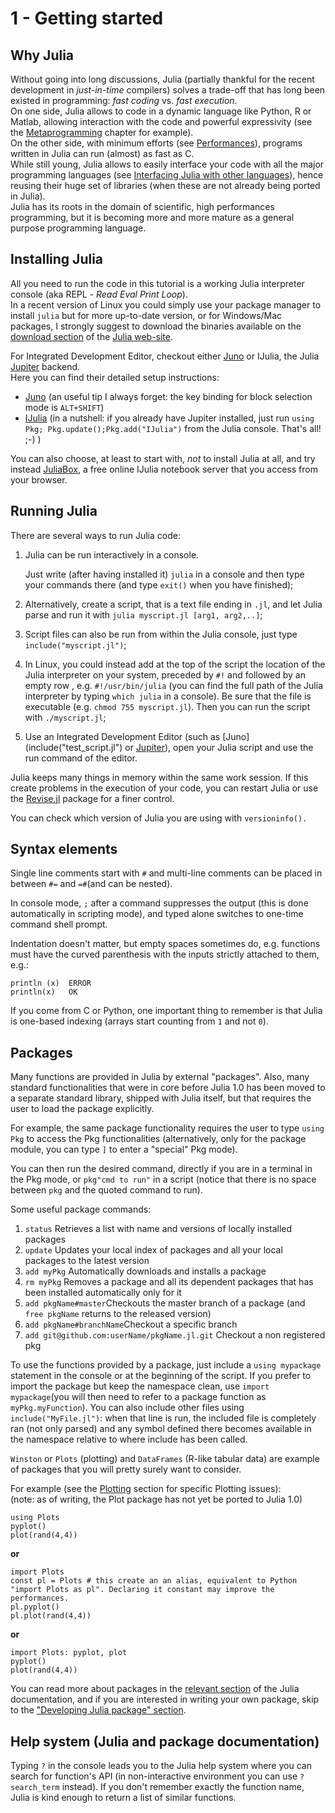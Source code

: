 # 1 - Getting started

## Why Julia

Without going into long discussions, Julia \(partially thankful for the recent development in _just-in-time_ compilers\) solves a trade-off that has long been existed in programming: _fast coding_ vs. _fast execution_.  
On one side, Julia allows to code in a dynamic language like Python, R or Matlab, allowing interaction with the code and powerful expressivity \(see the [Metaprogramming](metaprogramming.md) chapter for example\).  
On the other side, with minimum efforts \(see [Performances](performances.md)\), programs written in Julia can run \(almost\) as fast as C.  
While still young, Julia allows to easily interface your code with all the major programming languages \(see [Interfacing Julia with other languages](interfacing-julia-with-other-languages.md)\), hence reusing their huge set of libraries \(when these are not already being ported in Julia\).  
Julia has its roots in the domain of scientific, high performances programming, but it is becoming more and more mature as a general purpose programming language.

## Installing Julia

All you need to run the code in this tutorial is a working Julia interpreter console \(aka REPL - _Read Eval Print Loop_\).  
In a recent version of Linux you could simply use your package manager to install `julia` but for more up-to-date version, or for Windows/Mac packages, I strongly suggest to download the binaries available on the [download section](http://julialang.org/downloads/) of the [Julia web-site](http://julialang.org).

For Integrated Development Editor, checkout either [Juno](http://junolab.org/) or IJulia, the Julia [Jupiter](http://jupyter.org/) backend.  
Here you can find their detailed setup instructions:

* [Juno](https://github.com/JunoLab/uber-juno/blob/master/setup.md) \(an useful tip I always forget: the key binding for block selection mode is `ALT+SHIFT`\)
* [IJulia](https://github.com/JuliaLang/IJulia.jl) \(in a nutshell: if you already have Jupiter installed, just run `using Pkg; Pkg.update();Pkg.add("IJulia")` from the Julia console. That's all! ;-\) \)

You can also choose, at least to start with, _not_ to install Julia at all, and try instead [JuliaBox](https://juliabox.com/), a free online IJulia notebook server that you access from your browser.

## Running Julia

There are several ways to run Julia code:

1. Julia can be run interactively in a console.

   Just write \(after having installed it\) `julia` in a console and then type your commands there \(and type `exit()` when you have finished\);

2. Alternatively, create a script, that is a text file ending in `.jl`, and let Julia parse and run it with `julia myscript.jl [arg1, arg2,..]`;
3. Script files can also  be run from within the Julia console, just type `include("myscript.jl")`;
4. In Linux, you could instead add at the top of the script the location of the Julia interpreter on your system, preceded by `#!` and followed by an empty row , e.g. `#!/usr/bin/julia` \(you can find the full path of the Julia interpreter by typing `which julia` in a console\). Be sure that the file is executable \(e.g. `chmod 755 myscript.jl`\). Then you can run the script with `./myscript.jl`;
5. Use an Integrated Development Editor \(such as \[Juno\]\(include\("test\_script.jl"\) or [Jupiter](http://jupyter.org/)\), open your Julia script and use the run command of the editor.

Julia keeps many things in memory within the same work session. If this create problems in the execution of your code, you can restart Julia or use the [Revise.jl](https://github.com/timholy/Revise.jl) package for a finer control.

You can check which version of Julia you are using with `versioninfo().`

## Syntax elements

Single line comments start with `#` and multi-line comments can be placed in between `#=` and `=#`\(and can be nested\).

In console mode, `;` after a command suppresses the output \(this is done automatically in scripting mode\), and typed alone switches to one-time command shell prompt.

Indentation doesn't matter, but empty spaces sometimes do, e.g. functions must have the curved parenthesis with the inputs strictly attached to them, e.g.:

```text
println (x)  ERROR  
println(x)   OK
```

If you come from C or Python, one important thing to remember is that Julia is one-based indexing \(arrays start counting from `1` and not `0`\).

## Packages

Many functions are provided in Julia by external "packages". Also, many standard functionalities that were in core before Julia 1.0 has been moved to a separate standard library, shipped with Julia itself, but that requires the user to load the package explicitly.

For example, the same package functionality requires the user to type  `using Pkg` to access the  Pkg functionalities \(alternatively, only for the package module, you can type `]` to enter a "special" Pkg mode\).

You can then run the desired command, directly if you are in a terminal in the Pkg mode, or `pkg"cmd to run"` in a script \(notice that there is no space between `pkg` and the quoted command to run\). 

Some useful package commands:

1. `status` Retrieves a list with name and versions of locally installed packages
2. `update` Updates your local index of packages and all your local packages to the latest version
3. `add myPkg` Automatically downloads and installs a package
4. `rm myPkg` Removes a package and all its dependent packages that has been installed automatically only for it
5. `add pkgName#master`Checkouts the master branch of a package \(and `free pkgName` returns to the released version\)
6. `add pkgName#branchName`Checkout a specific branch
7. `add git@github.com:userName/pkgName.jl.git` Checkout a non registered pkg

To use the functions provided by a package, just include a `using mypackage` statement in the console or at the beginning of the script. If you prefer to import the package but keep the namespace clean, use `import mypackage`\(you will then need to refer to a package function as `myPkg.myFunction`\). You can also include other files using `include("MyFile.jl")`: when that line is run, the included file is completely ran \(not only parsed\) and any symbol defined there becomes available in the namespace relative to where include has been called.

`Winston` or `Plots` \(plotting\) and `DataFrames` \(R-like tabular data\) are example of packages that you will pretty surely want to consider.

For example \(see the [Plotting](../useful-packages/plotting.md) section for specific Plotting issues\):  
\(note: as of writing, the Plot package has not yet be ported to Julia 1.0\)

```text
using Plots
pyplot()
plot(rand(4,4))
```

**or**

```text
import Plots
const pl = Plots # this create an an alias, equivalent to Python "import Plots as pl". Declaring it constant may improve the performances.
pl.pyplot()
pl.plot(rand(4,4))
```

**or**

```text
import Plots: pyplot, plot
pyplot()
plot(rand(4,4))
```

You can read more about packages  in the [relevant section](https://docs.julialang.org/en/stable/manual/packages) of the Julia documentation, and if you are interested in writing your own package, skip to the ["Developing Julia package" section](11-developing-julia-packages.md).

## Help system \(Julia and package documentation\)

Typing `?` in the console leads you to the Julia help system where you can search for function's API \(in non-interactive environment you can use `?search_term` instead\). If you don't remember exactly the function name, Julia is kind enough to return a list of similar functions.

